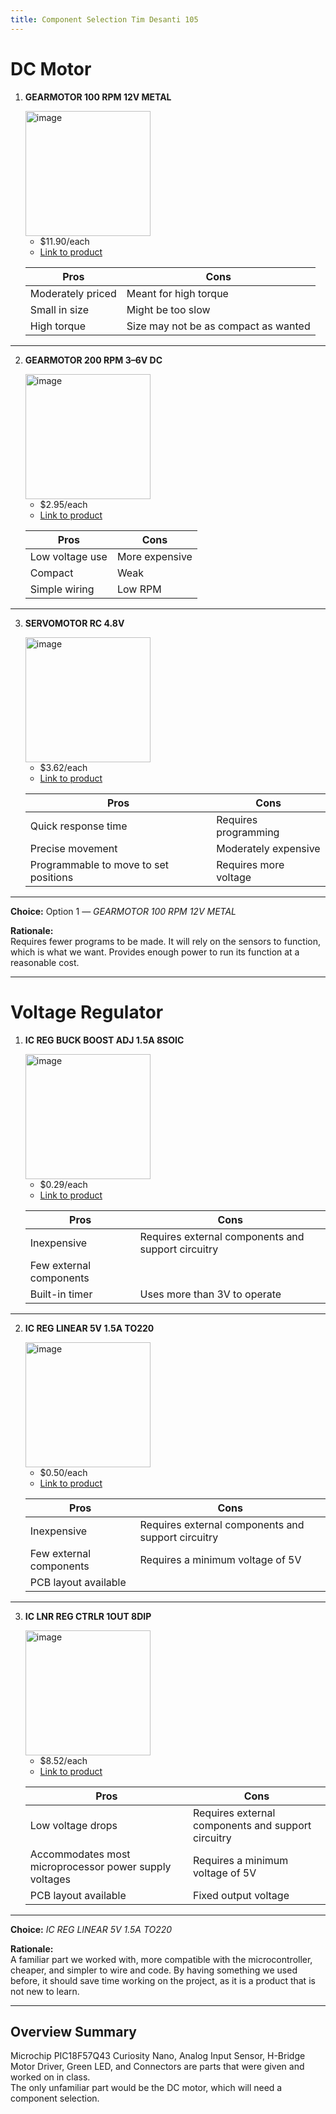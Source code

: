 ```yaml
---
title: Component Selection Tim Desanti 105
---
```



# **DC Motor**

1. **GEARMOTOR 100 RPM 12V METAL**

   <img width="200" height="200" alt="image" src="https://github.com/user-attachments/assets/a2ebb640-b700-45e1-a3cc-9bf42f43ed35" />

   * $11.90/each  
   * [Link to product](https://www.digikey.com/en/products/detail/dfrobot/FIT0492-B/7087168?)

   | Pros              | Cons                                |
   | ----------------- | ----------------------------------- |
   | Moderately priced | Meant for high torque               |
   | Small in size     | Might be too slow                   |
   | High torque       | Size may not be as compact as wanted |

---

2. **GEARMOTOR 200 RPM 3–6V DC**

   <img width="200" height="200" alt="image" src="https://github.com/user-attachments/assets/2ceb7257-6a29-4b6e-a94b-e67cd63d4f13" />

   * $2.95/each  
   * [Link to product](https://www.digikey.com/en/products/detail/adafruit-industries-llc/3777/8687221)

   | Pros            | Cons          |
   | ---------------- | ------------- |
   | Low voltage use  | More expensive |
   | Compact          | Weak          |
   | Simple wiring    | Low RPM       |

---

3. **SERVOMOTOR RC 4.8V**

   <img width="200" height="200" alt="image" src="https://github.com/user-attachments/assets/90d04205-5d41-4f75-ae2f-dc2e91027256" />

   * $3.62/each  
   * [Link to product](https://www.digikey.com/en/products/detail/dfrobot/SER0006/7597224)

   | Pros                                  | Cons                       |
   | ------------------------------------- | --------------------------- |
   | Quick response time                   | Requires programming        |
   | Precise movement                      | Moderately expensive        |
   | Programmable to move to set positions | Requires more voltage       |

---

**Choice:** Option 1 — *GEARMOTOR 100 RPM 12V METAL*

**Rationale:**  
Requires fewer programs to be made. It will rely on the sensors to function, which is what we want. Provides enough power to run its function at a reasonable cost.

---

# **Voltage Regulator**

1. **IC REG BUCK BOOST ADJ 1.5A 8SOIC**

   <img width="200" height="200" alt="image" src="https://github.com/user-attachments/assets/79a5d0b8-587e-43c4-ab3a-1e7bf68ff89e" />

   * $0.29/each  
   * [Link to product](https://www.digikey.com/en/products/detail/diodes-incorporated/AZ34063UMTR-G1/4471007)

   | Pros                      | Cons                                                             |
   | -------------------------- | ---------------------------------------------------------------- |
   | Inexpensive                | Requires external components and support circuitry               |
   | Few external components    |                                                                  |
   | Built-in timer             | Uses more than 3V to operate                                     |

---

2. **IC REG LINEAR 5V 1.5A TO220**

   <img width="200" height="200" alt="image" src="https://github.com/user-attachments/assets/287a036d-0502-41a2-8303-bae58bfbc862" />

   * $0.50/each  
   * [Link to product](https://www.digikey.com/en/products/detail/stmicroelectronics/L7805CV/585964)

   | Pros                      | Cons                                                             |
   | -------------------------- | ---------------------------------------------------------------- |
   | Inexpensive                | Requires external components and support circuitry               |
   | Few external components    | Requires a minimum voltage of 5V                                 |
   | PCB layout available       |                                                                  |

---

3. **IC LNR REG CTRLR 1OUT 8DIP**

   <img width="200" height="200" alt="image" src="https://github.com/user-attachments/assets/1271e721-f886-48c1-9324-939288974429" />

   * $8.52/each  
   * [Link to product](https://www.digikey.com/en/products/detail/analog-devices-inc/LT1575CN8-5-PBF/962848)

   | Pros                                                   | Cons                                                             |
   | ------------------------------------------------------ | ---------------------------------------------------------------- |
   | Low voltage drops                                      | Requires external components and support circuitry               |
   | Accommodates most microprocessor power supply voltages | Requires a minimum voltage of 5V                                 |
   | PCB layout available                                   | Fixed output voltage                                             |

---

**Choice:** *IC REG LINEAR 5V 1.5A TO220*

**Rationale:**  
A familiar part we worked with, more compatible with the microcontroller, cheaper, and simpler to wire and code. By having something we used before, it should save time working on the project, as it is a product that is not new to learn.

---

## **Overview Summary**

Microchip PIC18F57Q43 Curiosity Nano, Analog Input Sensor, H-Bridge Motor Driver, Green LED, and Connectors are parts that were given and worked on in class.  
The only unfamiliar part would be the DC motor, which will need a component selection.


